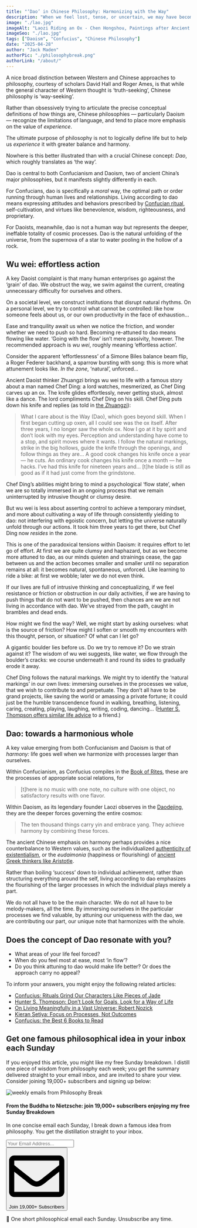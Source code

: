 ```yaml
---
title: "‘Dao’ in Chinese Philosophy: Harmonizing with the Way"
description: "When we feel lost, tense, or uncertain, we may have become disconnected from what Chinese philosophers call ‘Dao’, often translated as ‘the way’. For Confucians, dao is specifically a moral way; but for Daoists, it’s the effortless, ineffable unfolding of the cosmos…"
image: "./lao.jpg"
imageAlt: "Laozi Riding an Ox - Chen Hongshou, Paintings after Ancient Masters (1598 - 1652)"
imageSeo: "./lao.jpg"
tags: ["Daoism", "Confucius", "Chinese Philosophy"]
date: "2025-04-28"
author: "Jack Maden"
authorPic: "./philosophybreak.png"
authorLink: "/about/"
---
```


<span class="big-letter">A</span> nice broad distinction between Western and Chinese approaches to philosophy, courtesy of scholars David Hall and Roger Ames, is that while the general character of Western thought is ‘truth-seeking’, Chinese philosophy is ‘way-seeking’.

Rather than obsessively trying to articulate the precise conceptual definitions of how things are, Chinese philosophies — particularly Daoism — recognize the limitations of language, and tend to place more emphasis on the value of _experience_.

The ultimate purpose of philosophy is not to logically define life but to help us _experience_ it with greater balance and harmony.

Nowhere is this better illustrated than with a crucial Chinese concept: _Dao_, which roughly translates as ‘the way’.

Dao is central to both Confucianism and Daoism, two of ancient China’s major philosophies, but it manifests slightly differently in each.

For Confucians, dao is specifically a _moral_ way, the optimal path or order running through human lives and relationships. Living according to dao means expressing attitudes and behaviors prescribed by [Confucian ritual](/articles/confucius-rituals-grind-our-characters-like-pieces-of-jade/), self-cultivation, and virtues like benevolence, wisdom, righteousness, and proprietary. 

For Daoists, meanwhile, dao is not a human way but represents the deeper, ineffable totality of cosmic processes. Dao is the natural unfolding of the universe, from the supernova of a star to water pooling in the hollow of a rock.

## Wu wei: effortless action

<span class="big-letter">A</span> key Daoist complaint is that many human enterprises go against the ‘grain’ of dao. We obstruct the way, we swim against the current, creating unnecessary difficulty for ourselves and others. 

On a societal level, we construct institutions that disrupt natural rhythms. On a personal level, we try to control what cannot be controlled: like how someone feels about us, or our own productivity in the face of exhaustion…

Ease and tranquility await us when we notice the friction, and wonder whether we need to push so hard. Becoming re-attuned to dao means flowing like water. ‘Going with the flow’ isn’t mere passivity, however. The recommended approach is _wu wei_, roughly meaning ‘effortless action’.

Consider the apparent ‘effortlessness’ of a Simone Biles balance beam flip, a Roger Federer backhand, a sparrow bursting with song: this is more what attunement looks like. _In the zone_, ‘natural’, unforced…

Ancient Daoist thinker Zhuangzi brings wu wei to life with a famous story about a man named Chef Ding: a lord watches, mesmerized, as Chef Ding carves up an ox. The knife glides effortlessly, never getting stuck, almost like a dance. The lord compliments Chef Ding on his skill. Chef Ding puts down his knife and replies (as told in <a target="_blank" rel="noopener noreferrer sponsored" href="https://amzn.to/43cxcKv">the Zhuangzi</a>): 

>What I care about is the Way (Dao), which goes beyond skill. When I first began cutting up oxen, all I could see was the ox itself. After three years, I no longer saw the whole ox. Now I go at it by spirit and don’t look with my eyes. Perception and understanding have come to a stop, and spirit moves where it wants. I follow the natural markings, strike in the big hollows, guide the knife through the openings, and follow things as they are… A good cook changes his knife once a year — he cuts. An ordinary cook changes his knife once a month — he hacks. I’ve had this knife for nineteen years and… [t]he blade is still as good as if it had just come from the grindstone.

Chef Ding’s abilities might bring to mind a psychological ‘flow state’, when we are so totally immersed in an ongoing process that we remain uninterrupted by intrusive thought or clumsy desire.

But wu wei is less about asserting control to achieve a temporary mindset, and more about cultivating a way of life through consistently yielding to dao: not interfering with egoistic concern, but letting the universe naturally unfold through our actions. It took him three years to get there, but Chef Ding now _resides_ in the zone.

This is one of the paradoxical tensions within Daoism: it requires effort to let go of effort. At first we are quite clumsy and haphazard, but as we become more attuned to dao, as our minds quieten and strainings cease, the gap between us and the action becomes smaller and smaller until no separation remains at all: it becomes natural, spontaneous, unforced. Like learning to ride a bike: at first we wobble; later we do not even think.

If our lives are full of intrusive thinking and conceptualizing, if we feel resistance or friction or obstruction in our daily activities, if we are having to push things that do not want to be pushed, then chances are we are not living in accordance with dao. We’ve strayed from the path, caught in brambles and dead ends.

How might we find the way? Well, we might start by asking ourselves: what is the source of friction? How might I soften or smooth my encounters with this thought, person, or situation? Of what can I let go?

A gigantic boulder lies before us. Do we try to remove it? Do we strain against it? The wisdom of wu wei suggests, like water, we flow through the boulder’s cracks: we course underneath it and round its sides to gradually erode it away.

Chef Ding follows the natural markings. We might try to identify the ‘natural markings’ in our own lives: immersing ourselves in the processes we value, that we wish to contribute to and perpetuate. They don’t all have to be grand projects, like saving the world or amassing a private fortune; it could just be the humble transcendence found in walking, breathing, listening, caring, creating, playing, laughing, writing, coding, dancing... ([Hunter S. Thompson offers similar life advice](/articles/hunter-s-thompson-dont-look-for-goals-look-for-a-way-of-life/) to a friend.) 

## Dao: towards a harmonious whole

<span class="big-letter">A</span> key value emerging from both Confucianism and Daoism is that of _harmony:_ life goes well when we harmonize with processes larger than ourselves.

Within Confucianism, as Confucius compiles in the <a target="_blank" rel="noopener noreferrer sponsored" href="https://amzn.to/42QHgZh">Book of Rites</a>, these are the processes of appropriate social relations, for

>[t]here is no music with one note, no culture with one object, no satisfactory results with one flavor.

Within Daoism, as its legendary founder Laozi observes in the <a target="_blank" rel="noopener noreferrer sponsored" href="https://amzn.to/3YlNvD3">Daodejing</a>, they are the deeper forces governing the entire cosmos:

>The ten thousand things carry yin and embrace yang. They achieve harmony by combining these forces.

The ancient Chinese emphasis on harmony perhaps provides a nice counterbalance to Western values, such as the individualized [authenticity of existentialism](/articles/what-is-existentialism-3-core-principles-of-existentialist-philosophy/), or the _eudaimonia_ (happiness or flourishing) of [ancient Greek thinkers like Aristotle](/articles/the-golden-mean-aristotle-guide-to-living-excellently/).

Rather than boiling ‘success’ down to individual achievement, rather than structuring everything around the self, living according to dao emphasizes the flourishing of the larger processes in which the individual plays merely a part.

We do not all have to be the main character. We do not all have to be melody-makers, all the time. By immersing ourselves in the particular processes we find valuable, by attuning our uniqueness with the dao, we are contributing our part, our unique note that harmonizes with the whole.

## Does the concept of Dao resonate with you?

- What areas of your life feel forced?
- When do you feel most at ease, most ‘in flow’?
- Do you think attuning to dao would make life better? Or does the approach carry no appeal?

To inform your answers, you might enjoy the following related articles:

- [Confucius: Rituals Grind Our Characters Like Pieces of Jade](/articles/confucius-rituals-grind-our-characters-like-pieces-of-jade/)
- [Hunter S. Thompson: Don’t Look for Goals, Look for a Way of Life](/articles/hunter-s-thompson-dont-look-for-goals-look-for-a-way-of-life/)
- [On Living Meaningfully in a Vast Universe: Robert Nozick](/articles/on-living-meaningfully-in-a-vast-universe-robert-nozick/)
- [Kieran Setiya: Focus on Processes, Not Outcomes](/articles/how-to-set-better-new-years-resolutions-focus-on-processes-not-outcomes/)
- [Confucius: the Best 6 Books to Read](/reading-lists/confucius/)

## Get one famous philosophical idea in your inbox each Sunday

<span class="big-letter">I</span>f you enjoyed this article, you might like my free Sunday breakdown. I distill one piece of wisdom from philosophy each week; you get the summary delivered straight to your email inbox, and are invited to share your view. Consider joining 19,000+ subscribers and signing up below:

<!--big subscribe-->
<div class="course-promo darkradial-background subscribe text-center">
    <img src="/static/6313d50bc32799a6c869239128784c7b/e7f7a/weekly-break.webp" alt="weekly emails from Philosophy Break">
    <h4>From the Buddha to Nietzsche: join 19,000+ subscribers enjoying my free Sunday Breakdown</h4>
    <p class="small-grey-font no-mar-bottom">In one concise email each Sunday, I break down a famous idea from philosophy. You get the distillation straight to your inbox.</p>
    <div class="small-pad-top">
        <form action="https://app.convertkit.com/forms/5812400/subscriptions" method="post" data-sv-form="5812400" data-uid="be0e52d3c0" data-format="inline" data-version="6" data-options="{&quot;settings&quot;:{&quot;after_subscribe&quot;:{&quot;action&quot;:&quot;message&quot;,&quot;success_message&quot;:&quot;Thank you, philosopher! Your welcome email will land in your inbox shortly.&quot;,&quot;redirect_url&quot;:&quot;/thank-you/&quot;},&quot;analytics&quot;:{&quot;google&quot;:null,&quot;fathom&quot;:null,&quot;facebook&quot;:null,&quot;segment&quot;:null,&quot;pinterest&quot;:null,&quot;sparkloop&quot;:null,&quot;googletagmanager&quot;:null},&quot;modal&quot;:{&quot;trigger&quot;:&quot;timer&quot;,&quot;scroll_percentage&quot;:null,&quot;timer&quot;:5,&quot;devices&quot;:&quot;all&quot;,&quot;show_once_every&quot;:15},&quot;powered_by&quot;:{&quot;show&quot;:false,&quot;url&quot;:&quot;https://convertkit.com/features/forms?utm_campaign=poweredby&amp;utm_content=form&amp;utm_medium=referral&amp;utm_source=dynamic&quot;},&quot;recaptcha&quot;:{&quot;enabled&quot;:false},&quot;return_visitor&quot;:{&quot;action&quot;:&quot;show&quot;,&quot;custom_content&quot;:&quot;&quot;},&quot;slide_in&quot;:{&quot;display_in&quot;:&quot;bottom_right&quot;,&quot;trigger&quot;:&quot;timer&quot;,&quot;scroll_percentage&quot;:null,&quot;timer&quot;:5,&quot;devices&quot;:&quot;all&quot;,&quot;show_once_every&quot;:15},&quot;sticky_bar&quot;:{&quot;display_in&quot;:&quot;top&quot;,&quot;trigger&quot;:&quot;timer&quot;,&quot;scroll_percentage&quot;:null,&quot;timer&quot;:5,&quot;devices&quot;:&quot;all&quot;,&quot;show_once_every&quot;:15}},&quot;version&quot;:&quot;6&quot;}" min-width="400 500 600 700 800">
        <div data-style="clean"><ul data-element="errors" data-group="alert"></ul><div data-element="fields" data-stacked="false">
            <div>
                <input name="email_address" aria-label="Your Email Address..." placeholder="Your Email Address..." required type="email" />
            </div>
            <button class="button primary" type="submit" data-element="submit"><div><div></div><div></div><div></div></div><span><svg xmlns="http://www.w3.org/2000/svg" viewBox="0 0 512 512"><path d="M464 64H48C21.49 64 0 85.49 0 112v288c0 26.51 21.49 48 48 48h416c26.51 0 48-21.49 48-48V112c0-26.51-21.49-48-48-48zm0 48v40.805c-22.422 18.259-58.168 46.651-134.587 106.49-16.841 13.247-50.201 45.072-73.413 44.701-23.208.375-56.579-31.459-73.413-44.701C106.18 199.465 70.425 171.067 48 152.805V112h416zM48 400V214.398c22.914 18.251 55.409 43.862 104.938 82.646 21.857 17.205 60.134 55.186 103.062 54.955 42.717.231 80.509-37.199 103.053-54.947 49.528-38.783 82.032-64.401 104.947-82.653V400H48z"/></svg>Join 19,000+ Subscribers</span></button>
            </div>
            </div>
        </form>
        <p class="tiny-mar-top no-mar-bottom review-font">💭 One short philosophical email each Sunday. Unsubscribe any time.</p>
    </div>
</div>
</div>